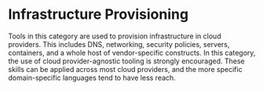 # Infrastructure Provisioning

Tools in this category are used to provision infrastructure in cloud providers. This includes DNS, networking, security policies, servers, containers, and a whole host of vendor-specific constructs.  In this category, the use of cloud provider-agnostic tooling is strongly encouraged. These skills can be applied across most cloud providers, and the more specific domain-specific languages tend to have less reach. 
